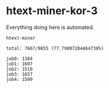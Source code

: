 # htext-miner-kor-3

Everything doing here is automated.

```
htext-miner

total: 7667/9855 (77.79807204464738%)

job0: 1384
job1: 1607
job2: 1510
job3: 1657
job4: 1509
```